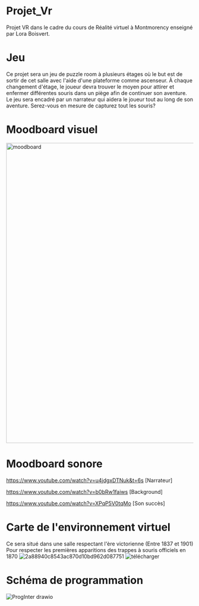 # Projet_Vr
Projet VR dans le cadre du cours de Réalité virtuel à Montmorency enseigné par Lora Boisvert.

# Jeu
Ce projet sera un jeu de puzzle room à plusieurs étages où le but est de sortir de cet salle avec l'aide d'une plateforme comme ascenseur. À chaque changement d'étage, le joueur devra trouver le moyen pour attirer et enfermer différentes souris dans un piège afin de continuer son aventure. Le jeu sera encadré par un narrateur qui aidera le joueur tout au long de son aventure. Serez-vous en mesure de capturez tout les souris?
# Moodboard visuel
<img width="809" alt="moodboard" src="https://github.com/IsaacFaf/Projet_Vr/assets/89608287/e48453c8-de37-4945-b996-04c232b54e58">

# Moodboard sonore
https://www.youtube.com/watch?v=u4jdgxDTNuk&t=6s [Narrateur]

https://www.youtube.com/watch?v=b0bRw1faiws [Background]

https://www.youtube.com/watch?v=XPqP5V0tqMo [Son succès]

# Carte de l'environnement virtuel
Ce sera situé dans une salle respectant l'ère victorienne (Entre 1837 et 1901) Pour respecter les premières apparitions des trappes à souris officiels en 1870
![2a88940c8543ac870d10bd962d087751](https://github.com/IsaacFaf/Projet_Vr/assets/89608287/f7038f2d-7783-410c-a3ea-71e7e5e948a6)
![télécharger](https://github.com/IsaacFaf/Projet_Vr/assets/89608287/04e12924-6887-4e96-a99f-c84191fdbdac)


# Schéma de programmation
![ProgInter drawio](https://github.com/IsaacFaf/Projet_Vr/assets/89608287/9198d977-e4d4-45df-a1e3-a7d89cb4b53b)
